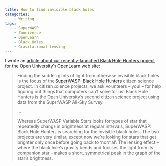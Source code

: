 ```yaml
---
title: How to find invisible black holes
categories:
    - Writing
tags:
    - SuperWASP
    - Zooniverse
    - OpenLearn
    - Black Holes
    - Gravitational Lensing
---
```


I wrote an [article about our recently-launched Black Hole Hunters project](https://www.open.edu/openlearn/science-maths-technology/across-the-sciences/how-find-invisible-black-holes) for the Open University's OpenLearn web site:

> Finding the sudden glints of light from otherwise invisible black holes is the focus of the [SuperWASP: Black Hole Hunters](https://www.zooniverse.org/projects/hughdickinson/superwasp-black-hole-hunters) citizen science project. In citizen science projects, we ask volunteers – you! – for help figuring out things that computers can’t solve for us! Black Hole Hunters is the Open University’s second citizen science project using data from the SuperWASP All-Sky Survey.
>
> ...
>
> Whereas SuperWASP Variable Stars looks for types of star that repeatedly change in brightness at regular intervals, SuperWASP: Black Hole Hunters is searching for the invisible black holes. The two projects are very similar, except now we’re looking for stars that get brighter only once before going back to ‘normal’. The lensing effect – where the black hole’s gravity bends and focuses the light from its companion star – makes a short, symmetrical peak in the graph of the star’s brightness. 